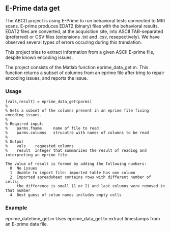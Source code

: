 ## E-Prime data get

The ABCD project is using E-Prime to run behavioral tests connected to MRI scans. E-prime produces EDAT2 (binary) files with the behavioral results. EDAT2 files are converted, at the acquisition site, into ASCII TAB-separated (preferred) or CSV files (extensions .txt and .csv, resepectively). We have observed several types of errors occuring during this translation.

This project tries to extract information from a given ASCII E-prime file, despite known encoding issues.

The project consists of the Matlab function eprime_data_get.m.
This function returns a subset of columns from an eprime file after tring to repair encoding issues, and reports the issue.


### Usage

```
[vals,result] = eprime_data_get(parms)
%
% Gets a subset of the columns present in an eprime file fixing encoding issues.
%
% Required input:
%    parms.fname     name of file to read
%    parms.columns   strucutre with names of columns to be read
% 
% Output
%    vals    requested columns
%    result  integer that summarizes the result of reading and interpreting an eprime file.

The value of result is formed by adding the following numbers:
  0  No issues
  1  Unable to import file: imported table has one column
  2  Imported spreadsheet contains rows with different number of cells;
     the difference is small (1 or 2) and last columns were removed in that number
  4  Best guess of colum names includes empty cells

```


### Example

eprime_datetime_get.m   Uses eprime_data_get to extract timestamps from an E-prime data file.
